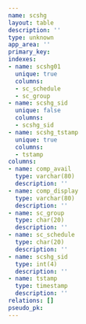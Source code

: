 ```yaml
---
name: scshg
layout: table
description: ''
type: unknown
app_area: ''
primary_key: 
indexes:
- name: scshg01
  unique: true
  columns:
  - sc_schedule
  - sc_group
- name: scshg_sid
  unique: false
  columns:
  - scshg_sid
- name: scshg_tstamp
  unique: true
  columns:
  - tstamp
columns:
- name: comp_avail
  type: varchar(80)
  description: ''
- name: comp_display
  type: varchar(80)
  description: ''
- name: sc_group
  type: char(20)
  description: ''
- name: sc_schedule
  type: char(20)
  description: ''
- name: scshg_sid
  type: int(4)
  description: ''
- name: tstamp
  type: timestamp
  description: ''
relations: []
pseudo_pk: 
---
```


